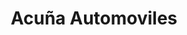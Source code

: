 ---
title: "Acuña Automoviles"
url: /ciudad-autonoma-de-buenos-aires/acuna-automoviles/
shop: coche
---